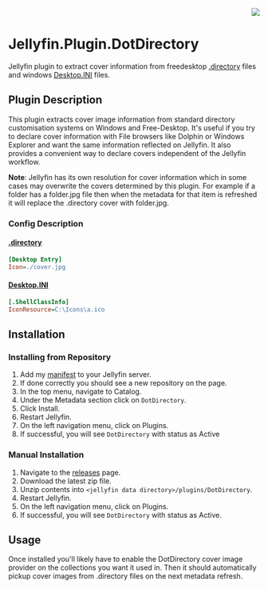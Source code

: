 <p align="right">
  <a href="https://github.com/mohkale/jellyfin-plugin-dotdirectory/actions/workflows/build.yml" alt=".NET"><img src="https://github.com/mohkale/jellyfin-plugin-dotdirectory/actions/workflows/build.yml/badge.svg" /></a>
</p>

# Jellyfin.Plugin.DotDirectory

Jellyfin plugin to extract cover information from freedesktop [.directory][.directory] files and
windows [Desktop.INI][desktop.ini] files.

[.directory]: https://specifications.freedesktop.org/desktop-entry-spec/latest/ar01s02.html
[desktop.ini]: https://docs.microsoft.com/en-us/windows/win32/shell/how-to-customize-folders-with-desktop-ini

## Plugin Description

This plugin extracts cover image information from standard directory customisation
systems on Windows and Free-Desktop. It's useful if you try to declare cover
information with File browsers like Dolphin or Windows Explorer and want the same
information reflected on Jellyfin. It also provides a convenient way to declare
covers independent of the Jellyfin workflow.

**Note**: Jellyfin has its own resolution for cover information which in some cases
may overwrite the covers determined by this plugin. For example if a folder has a
folder.jpg file then when the metadata for that item is refreshed it will replace the
.directory cover with folder.jpg.

### Config Description

#### [.directory][.directory]

```ini
[Desktop Entry]
Icon=./cover.jpg
```

#### [Desktop.INI][desktop.ini]

```ini
[.ShellClassInfo]
IconResource=C:\Icons\a.ico
```

## Installation

### Installing from Repository

1. Add my [manifest][mohkale-manifest] to your Jellyfin server.
1. If done correctly you should see a new repository on the page.
1. In the top menu, navigate to Catalog.
1. Under the Metadata section click on `DotDirectory`.
1. Click Install.
1. Restart Jellyfin.
1. On the left navigation menu, click on Plugins.
1. If successful, you will see `DotDirectory` with status as Active

[mohkale-manifest]: https://github.com/mohkale/jellyfin-plugin-manifest

### Manual Installation

1. Navigate to the [releases][releases] page.
1. Download the latest zip file.
1. Unzip contents into `<jellyfin data directory>/plugins/DotDirectory`.
1. Restart Jellyfin.
1. On the left navigation menu, click on Plugins.
1. If successful, you will see `DotDirectory` with status as Active.

[releases]: https://github.com/mohkale/jellyfin-plugin-dotdirectory/releases

## Usage

Once installed you'll likely have to enable the DotDirectory cover image provider on
the collections you want it used in. Then it should automatically pickup cover images
from .directory files on the next metadata refresh.
